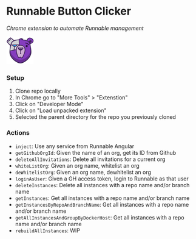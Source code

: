 # Runnable Button Clicker

_Chrome extension to automate Runnable management_

![Beary Good](icon_128.png)

### Setup

1. Clone repo locally
2. In Chrome go to "More Tools" > "Extenstion"
3. Click on "Developer Mode"
4. Click on "Load unpacked extension"
5. Selected the parent directory for the repo you previously cloned

### Actions

- `inject`: Use any service from Runnable Angular
- `getGithubOrgId`: Given the name of an org, get its ID from Github
- `deleteAllInvitations`: Delete all invitations for a current org
- `whiteListOrg`: Given an org name, whitelist an org
- `deWhitelistOrg`: Given an org name, dewhitelist an org
- `loginAsUser`: Given a GH access token, login to Runnable as that user
- `deleteInstances`: Delete all instances with a repo name and/or branch name
- `getInstances`: Get all instances with a repo name and/or branch name
- `getInstancesByRepoAndBranchName`: Get all instances with a repo name and/or branch name
- `getAllInstancesAndGroupByDockerHost`: Get all instances with a repo name and/or branch name
- `rebuildAllInstances`: WIP


